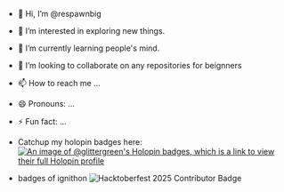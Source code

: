 - 👋 Hi, I’m @respawnbig
- 👀 I’m interested in exploring new things.
- 🌱 I’m currently learning people's mind.
- 💞️ I’m looking to collaborate on any repositories for beignners
- 📫 How to reach me ...
- 😄 Pronouns: ...
- ⚡ Fun fact: ...

- Catchup my holopin badges here:
[![An image of @glittergreen's Holopin badges, which is a link to view their full Holopin profile](https://holopin.me/glittergreen)](https://holopin.io/@glittergreen)

- badges of ignithon
  ![Hacktoberfest 2025 Contributor Badge](https://Ignithon.github.io/hacktoberfest-2025-hosting/badges/badge-glittergreen.svg)

<!---
glittergreen/glittergreen is a ✨ special ✨ repository because its `README.md` (this file) appears on your GitHub profile.
You can click the Preview link to take a look at your changes.
--->
